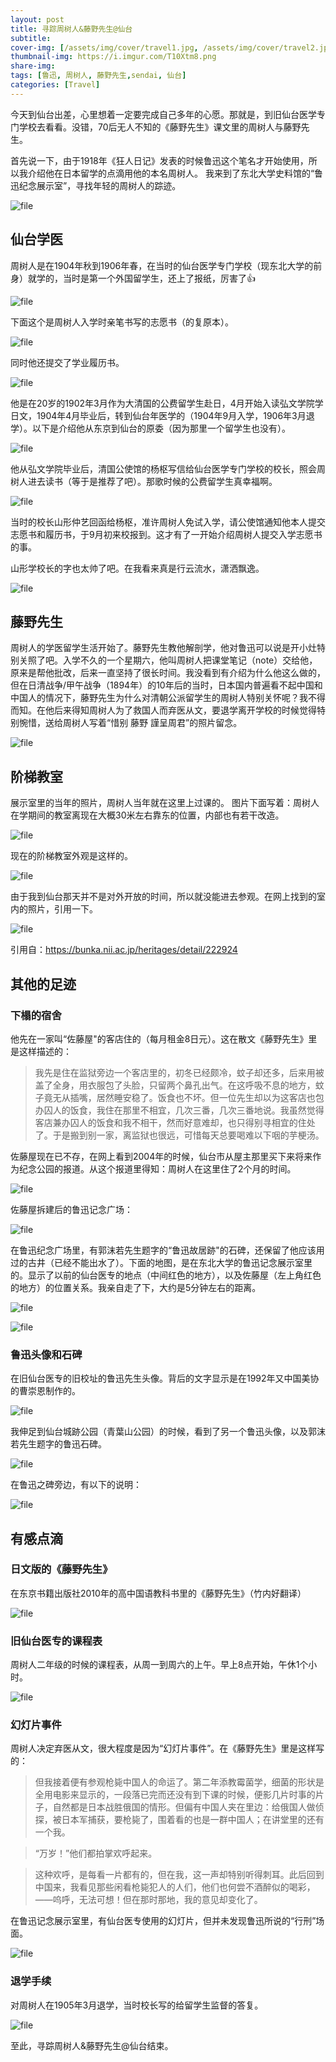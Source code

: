```yaml
---
layout: post
title: 寻踪周树人&藤野先生@仙台
subtitle: 
cover-img: [/assets/img/cover/travel1.jpg, /assets/img/cover/travel2.jpg, /assets/img/cover/travel3.jpg]
thumbnail-img: https://i.imgur.com/T10Xtm8.png
share-img:
tags: [鲁迅, 周树人, 藤野先生,sendai, 仙台]
categories: [Travel]
---
```


今天到仙台出差，心里想着一定要完成自己多年的心愿。那就是，到旧仙台医学专门学校去看看。没错，70后无人不知的《藤野先生》课文里的周树人与藤野先生。

首先说一下，由于1918年《狂人日记》发表的时候鲁迅这个笔名才开始使用，所以我介绍他在日本留学的点滴用他的本名周树人。
我来到了东北大学史料馆的“鲁迅纪念展示室”，寻找年轻的周树人的踪迹。

![file](https://i.imgur.com/T10Xtm8.png)

## 仙台学医
周树人是在1904年秋到1906年春，在当时的仙台医学专门学校（现东北大学的前身）就学的，当时是第一个外国留学生，还上了报纸，厉害了👍

![file](https://i.imgur.com/MhpQUHl.png)

下面这个是周树人入学时亲笔书写的志愿书（的复原本）。

![file](https://i.imgur.com/ghuJH2H.png)

同时他还提交了学业履历书。

![file](https://i.imgur.com/qMkPVW5.png)

他是在20岁的1902年3月作为大清国的公费留学生赴日，4月开始入读弘文学院学日文，1904年4月毕业后，转到仙台年医学的（1904年9月入学，1906年3月退学）。以下是介绍他从东京到仙台的原委（因为那里一个留学生也没有）。

![file](https://i.imgur.com/wukmL0U.png)

他从弘文学院毕业后，清国公使馆的杨枢写信给仙台医学专门学校的校长，照会周树人进去读书（等于是推荐了吧）。那歌时候的公费留学生真幸福啊。

![file](https://i.imgur.com/pai1pBO.png)

当时的校长山形仲艺回函给杨枢，准许周树人免试入学，请公使馆通知他本人提交志愿书和履历书，于9月初来校报到。这才有了一开始介绍周树人提交入学志愿书的事。

山形学校长的字也太帅了吧。在我看来真是行云流水，潇洒飘逸。

![file](https://i.imgur.com/tlP6Fww.png)

## 藤野先生
周树人的学医留学生活开始了。藤野先生教他解剖学，他对鲁迅可以说是开小灶特别关照了吧。入学不久的一个星期六，他叫周树人把课堂笔记（note）交给他，原来是帮他批改，后来一直坚持了很长时间。我没看到有介绍为什么他这么做的，但在日清战争/甲午战争（1894年）的10年后的当时，日本国内普遍看不起中国和中国人的情况下，藤野先生为什么对清朝公派留学生的周树人特别关怀呢？我不得而知。在他后来得知周树人为了救国人而弃医从文，要退学离开学校的时候觉得特别惋惜，送给周树人写着“惜别 藤野 謹呈周君”的照片留念。

![file](https://i.imgur.com/bIVPax9.png)

## 阶梯教室
展示室里的当年的照片，周树人当年就在这里上过课的。
图片下面写着：周树人在学期间的教室离现在大概30米左右靠东的位置，内部也有若干改造。

![file](https://i.imgur.com/lIh8bv2.png)

现在的阶梯教室外观是这样的。

![file](https://i.imgur.com/wME38fe.png)

由于我到仙台那天并不是对外开放的时间，所以就没能进去参观。在网上找到的室内的照片，引用一下。

![file](https://i.imgur.com/mj7cPDV.png)

引用自：https://bunka.nii.ac.jp/heritages/detail/222924

## 其他的足迹
### 下榻的宿舍

他先在一家叫“佐藤屋"的客店住的（每月租金8日元）。这在散文《藤野先生》里是这样描述的：

>我先是住在监狱旁边一个客店里的，初冬已经颇冷，蚊子却还多，后来用被盖了全身，用衣服包了头脸，只留两个鼻孔出气。在这呼吸不息的地方，蚊子竟无从插嘴，居然睡安稳了。饭食也不坏。但一位先生却以为这客店也包办囚人的饭食，我住在那里不相宜，几次三番，几次三番地说。我虽然觉得客店兼办囚人的饭食和我不相干，然而好意难却，也只得别寻相宜的住处了。于是搬到别一家，离监狱也很远，可惜每天总要喝难以下咽的芋梗汤。

佐藤屋现在已不存，在网上看到2004年的时候，仙台市从屋主那里买下来将来作为纪念公园的报道。从这个报道里得知：周树人在这里住了2个月的时间。

![file](https://i.imgur.com/SnBoCKd.png)

佐藤屋拆建后的鲁迅记念广场：

![file](https://i.imgur.com/s3cdIXP.png)

在鲁迅纪念广场里，有郭沫若先生题字的“鲁迅故居跡"的石碑，还保留了他应该用过的古井（已经不能出水了）。下面的地图，是在东北大学的鲁迅记念展示室里的。显示了以前的仙台医专的地点（中间红色的地方），以及佐藤屋（左上角红色的地方）的位置关系。我亲自走了下，大约是5分钟左右的距离。

![file](https://i.imgur.com/MsnA6fF.png)

![file](https://i.imgur.com/Mf0iqXn.jpg)

### 鲁迅头像和石碑
在旧仙台医专的旧校址的鲁迅先生头像。背后的文字显示是在1992年又中国美协的曹崇恩制作的。

![file](https://i.imgur.com/xTDZzKZ.png)

我伸足到仙台城跡公园（青葉山公园）的时候，看到了另一个鲁迅头像，以及郭沫若先生题字的鲁迅石碑。

![file](https://i.imgur.com/bTa7XZR.png)

在鲁迅之碑旁边，有以下的说明：

![file](https://i.imgur.com/ePrYe4V.png)

## 有感点滴
### 日文版的《藤野先生》
在东京书籍出版社2010年的高中国语教科书里的《藤野先生》（竹内好翻译）

![file](https://i.imgur.com/sY00gs4.png)

### 旧仙台医专的课程表
周树人二年级的时候的课程表，从周一到周六的上午。早上8点开始，午休1个小时。

![file](https://i.imgur.com/ikeN97C.png)

### 幻灯片事件
周树人决定弃医从文，很大程度是因为“幻灯片事件”。在《藤野先生》里是这样写的：

>但我接着便有参观枪毙中国人的命运了。第二年添教霉菌学，细菌的形状是全用电影来显示的，一段落已完而还没有到下课的时候，便影几片时事的片子，自然都是日本战胜俄国的情形。但偏有中国人夹在里边：给俄国人做侦探，被日本军捕获，要枪毙了，围着看的也是一群中国人；在讲堂里的还有一个我。

>“万岁！”他们都拍掌欢呼起来。

>这种欢呼，是每看一片都有的，但在我，这一声却特别听得刺耳。此后回到中国来，我看见那些闲看枪毙犯人的人们，他们也何尝不酒醉似的喝彩，——呜呼，无法可想！但在那时那地，我的意见却变化了。

在鲁迅记念展示室里，有仙台医专使用的幻灯片，但并未发现鲁迅所说的“行刑”场面。

![file](https://i.imgur.com/YivbACI.png)

### 退学手续
对周树人在1905年3月退学，当时校长写的给留学生监督的答复。

![file](https://i.imgur.com/PnlixcN.png)

至此，寻踪周树人&藤野先生@仙台结束。
